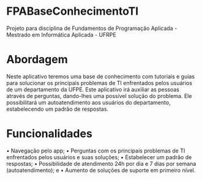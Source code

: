 # FPABaseConhecimentoTI
Projeto para disciplina de Fundamentos de Programação Aplicada - Mestrado em Informática Aplicada - UFRPE

# Abordagem
Neste aplicativo teremos uma base de conhecimento com tutoriais e guias para solucionar os principais problemas de TI enfrentados pelos usuários de um departamento da UFPE. Este aplicativo irá auxiliar as pessoas através de perguntas, dando-lhes uma possível solução do problema. Ele possibilitará um autoatendimento aos usuários do departamento, estabelecendo um padrão de respostas.

# Funcionalidades
•	Navegação pelo app;
•	Perguntas com os principais problemas de TI enfrentados pelos usuários e suas soluções; 
•	Estabelecer um padrão de respostas;
•	Possibilidade de atendimento 24h por dia e 7 dias por semana (autoatendimento); e
•	Aumento de soluções de suporte em primeiro nível.
